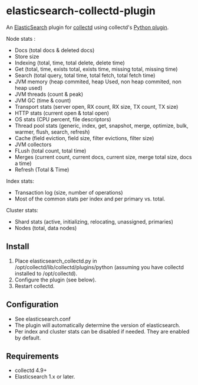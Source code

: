 elasticsearch-collectd-plugin
=====================

An [ElasticSearch](http://elasticsearch.org) plugin for [collectd](http://collectd.org) using collectd's [Python plugin](http://collectd.org/documentation/manpages/collectd-python.5.shtml).

Node stats :
 * Docs (total docs & deleted docs)
 * Store size
 * Indexing (total, time, total delete, delete time)
 * Get (total, time, exists total, exists time, missing total, missing time)
 * Search (total query, total time, total fetch, total fetch time)
 * JVM memory (heap commited, heap Used, non heap commited, non heap used)
 * JVM threads (count & peak)
 * JVM GC (time & count)
 * Transport stats (server open, RX count, RX size, TX count, TX size)
 * HTTP stats (current open & total open)
 * OS stats (CPU percent, file descriptors)
 * Thread pool stats (generic, index, get, snapshot, merge, optimize, bulk, warmer, flush, search, refresh)
 * Cache (field eviction, field size, filter evictions, filter size)
 * JVM collectors
 * FLush (total count, total time)
 * Merges (current count, current docs, current size, merge total size, docs a time)
 * Refresh (Total & Time)

Index stats:
 * Transaction log (size, number of operations)
 * Most of the common stats per index and per primary vs. total.

Cluster stats:
 * Shard stats (active, initializing, relocating, unassigned, primaries)
 * Nodes (total, data nodes)


Install
-------
 1. Place elasticsearch_collectd.py in /opt/collectd/lib/collectd/plugins/python (assuming you have collectd installed to /opt/collectd).
 2. Configure the plugin (see below).
 3. Restart collectd.

Configuration
-------------
 * See elasticsearch.conf
 * The plugin will automatically determine the version of elasticsearch.
 * Per index and cluster stats can be disabled if needed. They are enabled by default.

Requirements
------------
 * collectd 4.9+
 * Elasticsearch 1.x or later.
